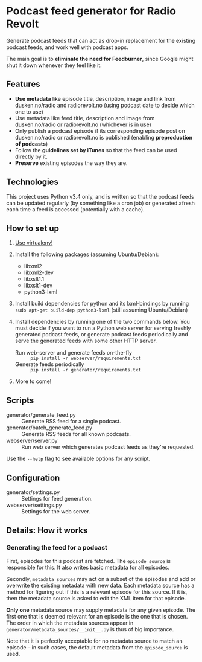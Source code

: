 # Podcast feed generator for Radio Revolt #

Generate podcast feeds that can act as drop-in replacement for the existing podcast feeds, and work well with podcast apps.

The main goal is to **eliminate the need for Feedburner**, since Google might shut it down whenever they feel like it.


## Features ##

* **Use metadata** like episode title, description, image and link from dusken.no/radio and radiorevolt.no (using podcast date to decide which one to use)
* Use metadata like feed title, description and image from dusken.no/radio or radiorevolt.no (whichever is in use)
* Only publish a podcast episode if its corresponding episode post on dusken.no/radio or radiorevolt.no is published (enabling **preproduction of podcasts**)
* Follow the **guidelines set by iTunes** so that the feed can be used directly by it.
* **Preserve** existing episodes the way they are.


## Technologies ##

This project uses Python v3.4 only, and is written so that the podcast feeds can be updated regularly (by something like
 a cron job) or generated afresh each time a feed is accessed (potentially with a cache).


## How to set up ##

1. [Use virtualenv!](https://iamzed.com/2009/05/07/a-primer-on-virtualenv/)
2. Install the following packages (assuming Ubuntu/Debian):

    * libxml2
    * libxml2-dev
    * libxslt1.1
    * libxslt1-dev
    * python3-lxml

3. Install build dependencies for python and its lxml-bindings by running `sudo apt-get build-dep python3-lxml` (still assuming Ubuntu/Debian)

4. Install dependencies by running one of the two commands below. You must decide if you want to run a Python web server for serving freshly generated podcast feeds, or generate podcast feeds periodically and serve the generated feeds with some other HTTP server.
    <dl>
        <dt>Run web-server and generate feeds on-the-fly</dt>
        <dd><code>pip install -r webserver/requirements.txt</code></dd>
        <dt>Generate feeds periodically</dt>
        <dd><code>pip install -r generator/requirements.txt</code></dd>
    </dl>

5. More to come!


## Scripts ##

<dl>
    <dt>generator/generate_feed.py</dt>
    <dd>Generate RSS feed for a single podcast.</dd>
    <dt>generator/batch_generate_feed.py</dt>
    <dd>Generate RSS feeds for all known podcasts.</dd>
    <dt>webserver/server.py</dt>
    <dd>Run web server which generates podcast feeds as they're requested.</dd>
</dl>

Use the `--help` flag to see available options for any script.


## Configuration ##

<dl>
    <dt>generator/settings.py</dt>
    <dd>Settings for feed generation.</dd>
    <dt>webserver/settings.py</dt>
    <dd>Settings for the web server.</dd>
</dl>


## Details: How it works ##

### Generating the feed for a podcast ###

First, episodes for this podcast are fetched. The `episode_source` is responsible for this.
It also writes basic metadata for all episodes.

Secondly, `metadata_sources` may act on a subset of the episodes and add or overwrite the existing metadata with new data.
Each metadata source has a method for figuring out if this is a relevant episode for this source. If it is, then the
metadata source is asked to edit the XML item for that episode.

**Only one** metadata source may supply metadata for any given episode. The first one that is deemed relevant for an
episode is the one that is chosen. The order in which the metadata sources appear in
`generator/metadata_sources/__init__.py` is thus of big importance.

Note that it is perfectly acceptable for no metadata source to match an episode – in such cases, the default metadata
from the `episode_source` is used.
